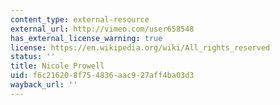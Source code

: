 ```yaml
---
content_type: external-resource
external_url: http://vimeo.com/user658548
has_external_license_warning: true
license: https://en.wikipedia.org/wiki/All_rights_reserved
status: ''
title: Nicole Prowell
uid: f6c21620-8f75-4836-aac9-27aff4ba03d3
wayback_url: ''
---
```

